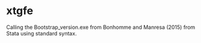 # xtgfe
Calling the Bootstrap_version.exe from Bonhomme and Manresa (2015) from Stata using standard syntax.
